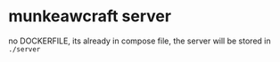 # munkeawcraft server 

no DOCKERFILE, its already in compose file, the server will be stored in `./server`